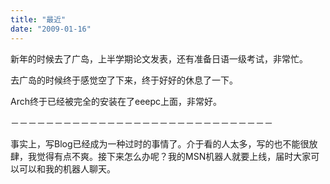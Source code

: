 ```yaml
---
title: "最近"
date: "2009-01-16"
---
```


新年的时候去了广岛，上半学期论文发表，还有准备日语一级考试，非常忙。  
  
去广岛的时候终于感觉空了下来，终于好好的休息了一下。  
  
Arch终于已经被完全的安装在了eeepc上面，非常好。  
  
－－－－－－－－－－－－－－－－－－－－－－－－－－－－－－  
  
事实上，写Blog已经成为一种过时的事情了。介于看的人太多，写的也不能很放肆，我觉得有点不爽。接下来怎么办呢？我的MSN机器人就要上线，届时大家可以可以和我的机器人聊天。
